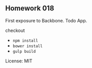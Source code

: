 ## Homework 018

First exposure to Backbone.
Todo App.

checkout
  - `npm install`
  - `bower install`
  - `gulp build`


License: MIT
